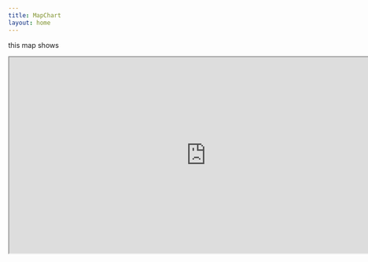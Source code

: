 ```yaml
---
title: MapChart
layout: home
---
```


this map shows

<iframe src="https://raw.githack.com/fenfen22/fenfen22.github.io/main/map_plot.html" width="800" height="400">
</iframe>


